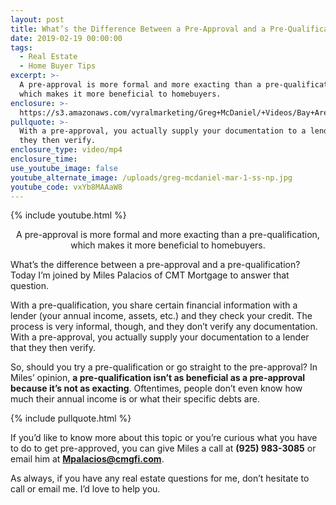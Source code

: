```yaml
---
layout: post
title: What’s the Difference Between a Pre-Approval and a Pre-Qualification?
date: 2019-02-19 00:00:00
tags:
  - Real Estate
  - Home Buyer Tips
excerpt: >-
  A pre-approval is more formal and more exacting than a pre-qualification,
  which makes it more beneficial to homebuyers.
enclosure: >-
  https://s3.amazonaws.com/vyralmarketing/Greg+McDaniel/+Videos/Bay+Area+Real+Estate+Agent+-+Whats+the+Difference+Between+a+Pre-Approval+and+a+Pre-Qualification_.mp4
pullquote: >-
  With a pre-approval, you actually supply your documentation to a lender that
  they then verify.
enclosure_type: video/mp4
enclosure_time:
use_youtube_image: false
youtube_alternate_image: /uploads/greg-mcdaniel-mar-1-ss-np.jpg
youtube_code: vxYb8MAAaW8
---
```


{% include youtube.html %}

<center>A pre-approval is more formal and more exacting than a pre-qualification, which makes it more beneficial to homebuyers.</center>

What’s the difference between a pre-approval and a pre-qualification? Today I’m joined by Miles Palacios of CMT Mortgage to answer that question.

With a pre-qualification, you share certain financial information with a lender (your annual income, assets, etc.) and they check your credit. The process is very informal, though, and they don’t verify any documentation. With a pre-approval, you actually supply your documentation to a lender that they then verify.

So, should you try a pre-qualification or go straight to the pre-approval? In Miles’ opinion, **a pre-qualification isn’t as beneficial as a pre-approval because it’s not as exacting**. Oftentimes, people don’t even know how much their annual income is or what their specific debts are.

{% include pullquote.html %}

If you’d like to know more about this topic or you’re curious what you have to do to get pre-approved, you can give Miles a call at **(925) 983-3085** or email him at **[Mpalacios@cmgfi.com](mailto:Mpalacios@cmgfi.com?subject=Re%3A%20Pre-Qualification%20vs.%20Pre-Approval)**.

As always, if you have any real estate questions for me, don’t hesitate to call or email me. I’d love to help you.